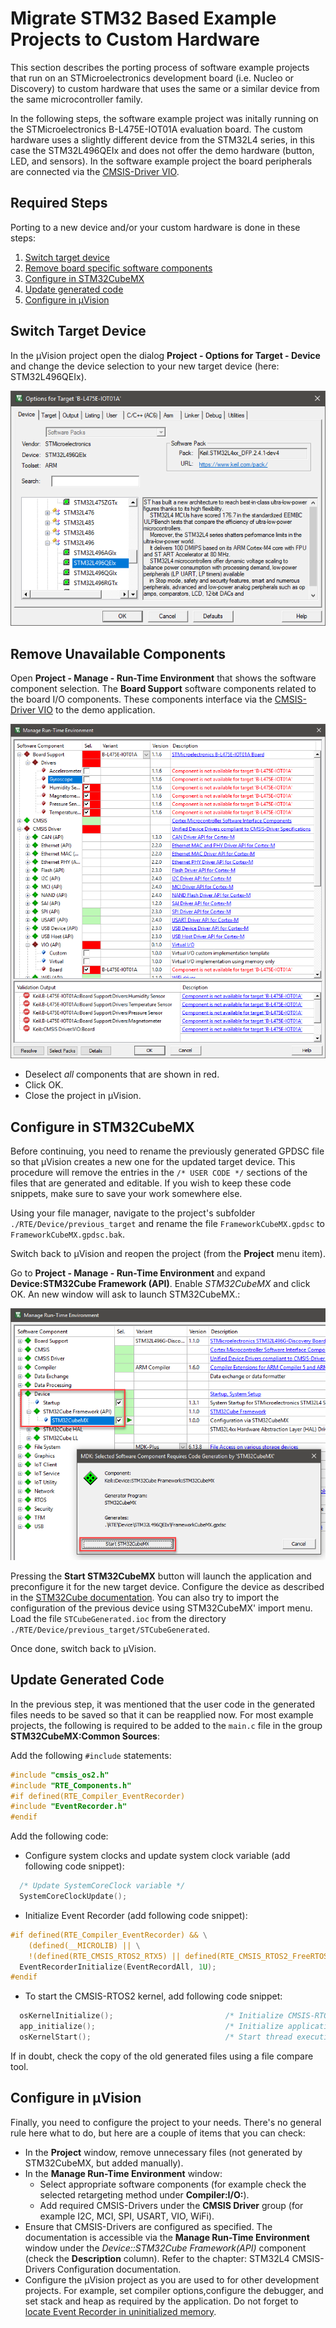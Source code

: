 # Migrate STM32 Based Example Projects to Custom Hardware

This section describes the porting process of software example projects that run on an STMicroelectronics development board (i.e. Nucleo or Discovery) to custom hardware that uses the same or a similar device from the same microcontroller family.

In the following steps, the software example project was initally running on the STMicroelectronics B-L475E-IOT01A evaluation board. The custom hardware uses a slightly different device from the STM32L4 series, in this case the STM32L496QEIx and does not offer the demo hardware (button, LED, and sensors). In the software example project the board peripherals are connected via the [CMSIS-Driver VIO](https://arm-software.github.io/CMSIS_5/Driver/html/group__vio__interface__gr.html).

## Required Steps

Porting to a new device and/or your custom hardware is done in these steps:

1. [Switch target device](#switch-target-device)
2. [Remove board specific software components](#remove-unavailable-components)
3. [Configure in STM32CubeMX](#configure-in-stm32cubemx)
4. [Update generated code](#update-generated-code)
5. [Configure in µVision](#configure-in-µVision)


## Switch Target Device

In the µVision project open the dialog **Project - Options for Target - Device** and change the device selection to your new target device (here: STM32L496QEIx).

![Options for target](images/stm32l496qeix.png "Change target device in Project - Options for Target")

## Remove Unavailable Components 

Open **Project - Manage - Run-Time Environment** that shows the software component selection.  The **Board Support** software components related to the board I/O components. These components interface via the [CMSIS-Driver VIO](https://arm-software.github.io/CMSIS_5/Driver/html/group__vio__interface__gr.html) to the demo application.

![Manage Run-Time Environment window](images/uv_unavailable_components.png "Remove unavailable software components")

- Deselect *all* components that are shown in red.
- Click OK.
- Close the project in µVision.

## Configure in STM32CubeMX

Before continuing, you need to rename the previously generated GPDSC file so that µVision creates a new one for the updated target device. This procedure will remove the entries in the `/* USER CODE */` sections of the files that are generated and editable. If you wish to keep these code snippets, make sure to save your work somewhere else.

Using your file manager, navigate to the project's subfolder `./RTE/Device/previous_target` and rename the file `FrameworkCubeMX.gpdsc` to `FrameworkCubeMX.gpdsc.bak`.

Switch back to µVision and reopen the project (from the **Project** menu item).

Go to **Project - Manage - Run-Time Environment** and expand **Device:STM32Cube Framework (API)**. Enable *STM32CubeMX* and click OK. An new window will ask to launch STM32CubeMX.:

![Start STM32CubeMX](images/start_cubemx.png "Start STM32CubeMX")

Pressing the **Start STM32CubeMX** button will launch the application and preconfigure it for the new target device. Configure the device as described in the [STM32Cube documentation](https://www.keil.com/pack/doc/STM32Cube/html/cubemx_using.html#cubemx_sys_config). You can also try to import the configuration of the previous device using STM32CubeMX' import menu. Load the file `STCubeGenerated.ioc` from the directory `./RTE/Device/previous_target/STCubeGenerated`.

Once done, switch back to µVision.

## Update Generated Code

In the previous step, it was mentioned that the user code in the generated files needs to be saved so that it can be reapplied now. For most example projects, the following is required to be added to the `main.c` file in the group **STM32CubeMX:Common Sources**:

Add the following `#include` statements:

```C
#include "cmsis_os2.h"
#include "RTE_Components.h"
#if defined(RTE_Compiler_EventRecorder)
#include "EventRecorder.h"
#endif
```

Add the following code:

- Configure system clocks and update system clock variable (add following code snippet):

```C
  /* Update SystemCoreClock variable */
  SystemCoreClockUpdate();
```

- Initialize Event Recorder (add following code snippet):

```C
#if defined(RTE_Compiler_EventRecorder) && \
    (defined(__MICROLIB) || \
    !(defined(RTE_CMSIS_RTOS2_RTX5) || defined(RTE_CMSIS_RTOS2_FreeRTOS)))
  EventRecorderInitialize(EventRecordAll, 1U);
#endif
```

- To start the CMSIS-RTOS2 kernel, add following code snippet:

```C
  osKernelInitialize();                         /* Initialize CMSIS-RTOS2 */
  app_initialize();                             /* Initialize application */
  osKernelStart();                              /* Start thread execution */
```

If in doubt, check the copy of the old generated files using a file compare tool.

## Configure in µVision

Finally, you need to configure the project to your needs. There's no general rule here what to do, but here are a couple of items that you can check:

- In the **Project** window, remove unnecessary files (not generated by STM32CubeMX, but added manually).
- In the **Manage Run-Time Environment** window:
  - Select appropriate software components (for example check the selected retargeting method under **Compiler:I/O:**).
  - Add required CMSIS-Drivers under the **CMSIS Driver** group (for example I2C, MCI, SPI, USART, VIO, WiFi).
- Ensure that CMSIS-Drivers are configured as specified. The documentation is accessible via the **Manage Run-Time Environment** window under the *Device::STM32Cube Framework(API)* component (check the **Description** column). Refer to the chapter: STM32L4 CMSIS-Drivers Configuration documentation.
- Configure the µVision project as you are used to for other development projects. For example, set compiler options,configure the debugger, and set stack and heap as required by the application. Do not forget to [locate Event Recorder in uninitialized memory](https://www.keil.com/pack/doc/compiler/EventRecorder/html/er_use.html#place_uninit_memory).
